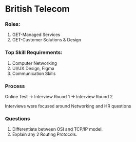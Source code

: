 # British Telecom
### Roles:
1. GET-Managed Services
2. GET-Customer Solutions &
Design

### Top Skill Requirements:
1. Computer Networking
2. UI/UX Design, Figma
3. Communication Skills

### Process

Online Test -> Interview Round 1 -> Interview Round 2

Interviews were focused around Networking and HR questions

### Questions

1. Differentiate between OSI and TCP/IP model.
2. Explain any 2 Routing Protocols.
